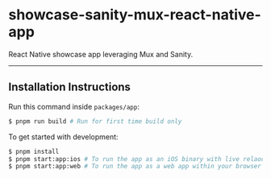 # showcase-sanity-mux-react-native-app

React Native showcase app leveraging Mux and Sanity.

___

## Installation Instructions

Run this command inside `packages/app`:
```sh
$ pnpm run build # Run for first time build only
```

To get started with development:
```sh
$ pnpm install
$ pnpm start:app:ios # To run the app as an iOS binary with live relaod (requires Xcode)
$ pnpm start:app:web # To run the app as a web app within your browser
```
